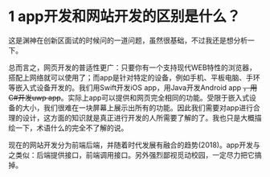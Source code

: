 # 1 **app开发和网站开发的区别是什么？**

这是渊神在创新区面试的时候问的一道问题，虽然很基础，不过我还是想分析一下。

总而言之，网页开发的普适性更广：只要你有一个支持现代WEB特性的浏览器，搭配上网络就可以使用了；而app是针对特定的设备，例如手机、平板电脑、手环等嵌入式设备开发的。我们用Swift开发iOS app，用Java开发Android app <del>，用C#开发uwp app</del>。实际上app可以提供和网页完全相同的功能。受限于嵌入式设备的大小，我们很难在一块屏幕上展示出所有的功能。因此我们需要对app进行合理的设计，这方面的知识就是真正进行开发的人所需要了解的了。我也只是大概描绘一下，术语什么的完全不了解的说。

现在的网站开发分为前端后端，并随着时代发展有融合的趋势(2018)。app开发与之类似：后端提供接口，前端调用接口。另外强烈鄙视觅动校园，一定尽力把它搞掉。